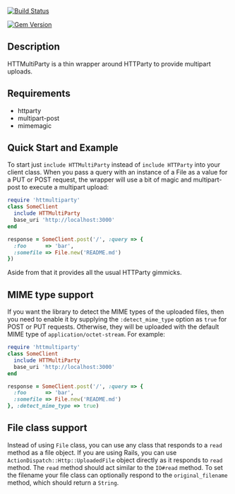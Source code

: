 [![Build Status](https://travis-ci.org/jwagener/httmultiparty.svg?branch=v0.3.14)](https://travis-ci.org/jwagener/httmultiparty)


[![Gem Version](https://badge.fury.io/rb/httmultiparty.svg)](http://badge.fury.io/rb/httmultiparty)


## Description

HTTMultiParty is a thin wrapper around HTTParty to provide multipart uploads.

## Requirements

- httparty
- multipart-post
- mimemagic

## Quick Start and Example

To start just `include HTTMultiParty` instead of `include HTTParty` into
your client class. When you pass a query with an instance of a File as
a value for a PUT or POST request, the wrapper will use a bit of magic
and multipart-post to execute a multipart upload:

```ruby
require 'httmultiparty'
class SomeClient
  include HTTMultiParty
  base_uri 'http://localhost:3000'
end

response = SomeClient.post('/', :query => {
  :foo      => 'bar',
  :somefile => File.new('README.md')
})
```

Aside from that it provides all the usual HTTParty gimmicks.

## MIME type support

If you want the library to detect the MIME types of the uploaded files, then
you need to enable it by supplying the `:detect_mime_type` option as `true`
for POST or PUT requests. Otherwise, they will be uploaded with the default
MIME type of `application/octet-stream`. For example:

```ruby
require 'httmultiparty'
class SomeClient
  include HTTMultiParty
  base_uri 'http://localhost:3000'
end

response = SomeClient.post('/', :query => {
  :foo      => 'bar',
  :somefile => File.new('README.md')
}, :detect_mime_type => true)
```
## File class support

Instead of using `File` class, you can use any class that responds to
a `read` method as a file object. If you are using Rails, you can use
`ActionDispatch::Http::UploadedFile` object directly as it responds to
`read` method. The `read` method should act similar to the `IO#read`
method. To set the filename your file class can optionally respond to
the `original_filename` method, which should return a `String`.
